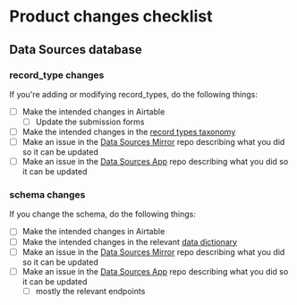 # Product changes checklist

## Data Sources database

### record\_type changes

If you're adding or modifying record\_types, do the following things:

* [ ] Make the intended changes in Airtable
  * [ ] Update the submission forms
* [ ] Make the intended changes in the [record types taxonomy](../../../activities/data-dictionaries/record-types-taxonomy.md)
* [ ] Make an issue in the [Data Sources Mirror](https://github.com/Police-Data-Accessibility-Project/data-sources-mirror/) repo describing what you did so it can be updated
* [ ] Make an issue in the [Data Sources App](https://github.com/Police-Data-Accessibility-Project/data-sources-app/) repo describing what you did so it can be updated

### schema changes

If you change the schema, do the following things:

* [ ] Make the intended changes in Airtable
* [ ] Make the intended changes in the relevant [data dictionary](../../../activities/data-dictionaries/)
* [ ] Make an issue in the [Data Sources Mirror](https://github.com/Police-Data-Accessibility-Project/data-sources-mirror/) repo describing what you did so it can be updated
* [ ] Make an issue in the [Data Sources App](https://github.com/Police-Data-Accessibility-Project/data-sources-app/) repo describing what you did so it can be updated
  * [ ] mostly the relevant endpoints
